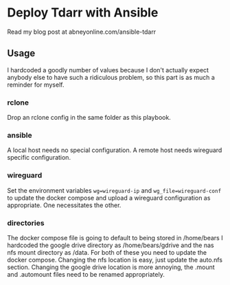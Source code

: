 # Deploy Tdarr with Ansible
Read my blog post at abneyonline.com/ansible-tdarr

## Usage
I hardcoded a goodly number of values because I don't actually expect anybody else to have such a ridiculous problem, so this part is as much a reminder for myself.

### rclone
Drop an rclone config in the same folder as this playbook.

### ansible
A local host needs no special configuration. A remote host needs wireguard specific configuration.

### wireguard
Set the environment variables `wg=wireguard-ip` and `wg_file=wireguard-conf` to update the docker compose and upload a wireguard configuration as appropriate. One necessitates the other.

### directories
The docker compose file is going to default to being stored in /home/bears
I hardcoded the google drive directory as /home/bears/gdrive and the nas nfs mount directory as /data.
For both of these you need to update the docker compose.
Changing the nfs location is easy, just update the auto.nfs section.
Changing the google drive location is more annoying, the .mount and .automount files need to be renamed appropriately.

